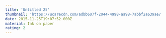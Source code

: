 ```yaml
---
title: 'Untitled 25'
thumbnail: 'https://ucarecdn.com/adbb607f-2044-4998-aa98-7abbf2a639ae/'
date: 2015-11-25T19:07:52.000Z
material: Ink on paper
rating: 2
---
```

